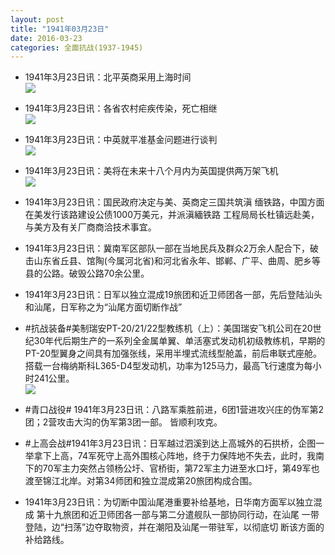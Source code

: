 ```yaml
---
layout: post
title: "1941年03月23日"
date: 2016-03-23
categories: 全面抗战(1937-1945)
---
```


<meta name="referrer" content="no-referrer" />

- 1941年3月23日讯：北平英商采用上海时间 <br/><img src="https://ww3.sinaimg.cn/large/aca367d8jw1f276y7fygbj202d0axq3d.jpg" />

- 1941年3月23日讯：各省农村疟疾传染，死亡相继 <br/><img src="https://ww1.sinaimg.cn/large/aca367d8jw1f2758cku9mj207h0kn40j.jpg" />

- 1941年3月23日讯：中英就平准基金问题进行谈判 <br/><img src="https://ww3.sinaimg.cn/large/aca367d8jw1f273hfv28lj20dl0e9dig.jpg" />

- 1941年3月23日讯：美将在未来十八个月内为英国提供两万架飞机 <br/><img src="https://ww4.sinaimg.cn/large/aca367d8jw1f271qz6efwj20bc079dh2.jpg" />

- 1941年3月23日讯：国民政府决定与美、英商定三国共筑滇 缅铁路，中国方面在美发行该路建设公债1000万美元，并派滇緬铁路 工程局局长杜镇远赴美，与美方及有关厂商商洽技术事宜。 

- 1941年3月23日讯：冀南军区部队一部在当地民兵及群众2万余人配合下，破击山东省丘县、馆陶(今属河北省)和河北省永年、邯郸、广平、曲周、肥乡等县的公路。破毁公路70余公里。 

- 1941年3月23日讯：日军以独立混成19旅团和近卫师团各一部，先后登陆汕头和汕尾，日军称之为“汕尾方面切断作战” 

- #抗战装备#美制瑞安PT-20/21/22型教练机（上）：美国瑞安飞机公司在20世纪30年代后期生产的一系列全金属单翼、单活塞式发动机初级教练机，早期的PT-20型翼身之间具有加强张线，采用半埋式流线型舱盖，前后串联式座舱。搭载一台梅纳斯科L365-D4型发动机，功率为125马力，最高飞行速度为每小时241公里。 <br/><img src="https://ww3.sinaimg.cn/large/aca367d8jw1f26kg25q5nj20b70cf0u4.jpg" />

- #青口战役# 1941年3月23日讯：八路军乘胜前进，6团1营进攻兴庄的伪军第2团；2营攻击大沟的伪军第3团一部。 皆顺利攻克。 

- #上高会战#1941年3月23日讯：日军越过泗溪到达上高城外的石拱桥，企图一举拿下上高，74军死守上高外围核心阵地，终于力保阵地不失去，此时，我南下的70军主力突然占领杨公圩、官桥街，第72军主力进至水口圩，第49军也渡至锦江北岸。对第34师团和独立混成第20旅团构成合围。 

- 1941年3月23日讯：为切断中国汕尾港重要补给基地，日华南方面军以独立混成 第十九旅团和近卫师团各一部与第二分遣舰队一部协同行动，在汕尾 一带登陆，边“扫荡”边夺取物资，并在潮阳及汕尾一带驻军，以彻底切 断该方面的补给路线。 

